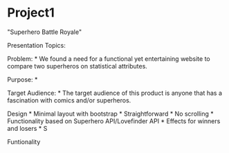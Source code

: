 # Project1

"Superhero Battle Royale"

Presentation Topics:


Problem:
    *   We found a need for a functional yet entertaining website to compare two superheros on                  statistical attributes. 

Purpose:
    *   

Target Audience:
    *   The target audience of this product is anyone that has a fascination with comics and/or superheros.

Design
    *   Minimal layout with bootstrap
    *   Straightforward
    *   No scrolling
    *   Functionality based on Superhero API/Lovefinder API
    *   Effects for winners and losers
    *   S

Funtionality


